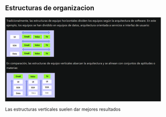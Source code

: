 ## Estructuras de organizacion

![estructuras de equipo](./imgs/estructuras_de_equipo.png)

Las estructuras verticales suelen dar mejores resultados


